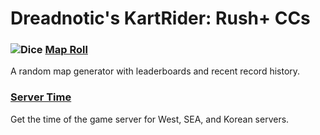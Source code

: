 # Dreadnotic's KartRider: Rush+ CCs

### ![Dice](hhttps://emojipedia-us.s3.dualstack.us-west-1.amazonaws.com/thumbs/120/google/263/game-die_1f3b2.png) [Map Roll](https://github.com/Dreadnotic/YAGPDB-Custom-Commands/tree/main/Map%20Roll)
A random map generator with leaderboards and recent record history.
### [Server Time](https://github.com/Dreadnotic/YAGPDB-Custom-Commands/tree/main/Server%20Time)
Get the time of the game server for West, SEA, and Korean servers.
